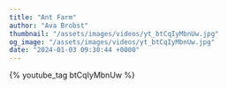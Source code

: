 ```yaml
---
title: "Ant Farm"
author: "Ava Brobst"
thumbnail: "/assets/images/videos/yt_btCqIyMbnUw.jpg"
og_image: "/assets/images/videos/yt_btCqIyMbnUw.jpg"
date: "2024-01-03 09:30:44 +0000"
---
```


{% youtube_tag btCqIyMbnUw %}
